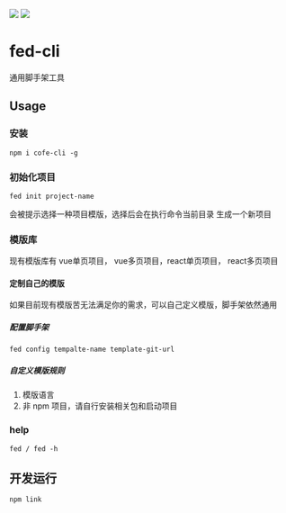 ![](https://img.shields.io/npm/dt/localeval.svg)
![](https://img.shields.io/npm/l/express.svg?registry_uri=https%3A%2F%2Fregistry.npmjs.com)
# fed-cli
通用脚手架工具

## Usage

### 安装
``` npm i cofe-cli -g ```

### 初始化项目

``` fed init project-name ```

会被提示选择一种项目模版，选择后会在执行命令当前目录 生成一个新项目

### 模版库

现有模版库有 vue单页项目， vue多页项目，react单页项目， react多页项目

#### 定制自己的模版

如果目前现有模版苦无法满足你的需求，可以自己定义模版，脚手架依然通用

##### 配置脚手架

``` fed config tempalte-name template-git-url ```

##### 自定义模版规则

1. 模版语言
2. 非 npm 项目，请自行安装相关包和启动项目

### help

``` fed / fed -h ```

## 开发运行

``` npm link ```


